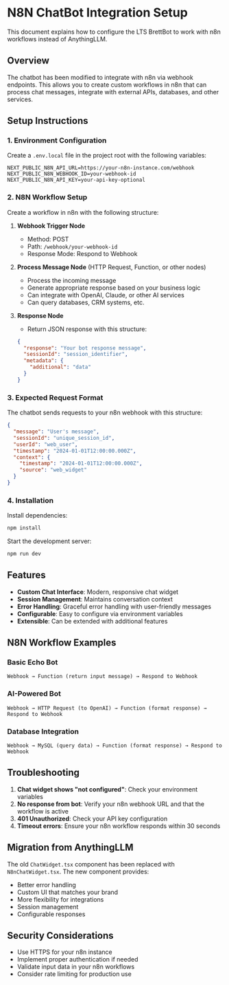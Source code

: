 # N8N ChatBot Integration Setup

This document explains how to configure the LTS BrettBot to work with n8n workflows instead of AnythingLLM.

## Overview

The chatbot has been modified to integrate with n8n via webhook endpoints. This allows you to create custom workflows in n8n that can process chat messages, integrate with external APIs, databases, and other services.

## Setup Instructions

### 1. Environment Configuration

Create a `.env.local` file in the project root with the following variables:

```env
NEXT_PUBLIC_N8N_API_URL=https://your-n8n-instance.com/webhook
NEXT_PUBLIC_N8N_WEBHOOK_ID=your-webhook-id
NEXT_PUBLIC_N8N_API_KEY=your-api-key-optional
```

### 2. N8N Workflow Setup

Create a workflow in n8n with the following structure:

1. **Webhook Trigger Node**
   - Method: POST
   - Path: `/webhook/your-webhook-id`
   - Response Mode: Respond to Webhook

2. **Process Message Node** (HTTP Request, Function, or other nodes)
   - Process the incoming message
   - Generate appropriate response based on your business logic
   - Can integrate with OpenAI, Claude, or other AI services
   - Can query databases, CRM systems, etc.

3. **Response Node**
   - Return JSON response with this structure:
   ```json
   {
     "response": "Your bot response message",
     "sessionId": "session_identifier",
     "metadata": {
       "additional": "data"
     }
   }
   ```

### 3. Expected Request Format

The chatbot sends requests to your n8n webhook with this structure:

```json
{
  "message": "User's message",
  "sessionId": "unique_session_id",
  "userId": "web_user",
  "timestamp": "2024-01-01T12:00:00.000Z",
  "context": {
    "timestamp": "2024-01-01T12:00:00.000Z",
    "source": "web_widget"
  }
}
```

### 4. Installation

Install dependencies:
```bash
npm install
```

Start the development server:
```bash
npm run dev
```

## Features

- **Custom Chat Interface**: Modern, responsive chat widget
- **Session Management**: Maintains conversation context
- **Error Handling**: Graceful error handling with user-friendly messages
- **Configurable**: Easy to configure via environment variables
- **Extensible**: Can be extended with additional features

## N8N Workflow Examples

### Basic Echo Bot
```
Webhook → Function (return input message) → Respond to Webhook
```

### AI-Powered Bot
```
Webhook → HTTP Request (to OpenAI) → Function (format response) → Respond to Webhook
```

### Database Integration
```
Webhook → MySQL (query data) → Function (format response) → Respond to Webhook
```

## Troubleshooting

1. **Chat widget shows "not configured"**: Check your environment variables
2. **No response from bot**: Verify your n8n webhook URL and that the workflow is active
3. **401 Unauthorized**: Check your API key configuration
4. **Timeout errors**: Ensure your n8n workflow responds within 30 seconds

## Migration from AnythingLLM

The old `ChatWidget.tsx` component has been replaced with `N8nChatWidget.tsx`. The new component provides:

- Better error handling
- Custom UI that matches your brand
- More flexibility for integrations
- Session management
- Configurable responses

## Security Considerations

- Use HTTPS for your n8n instance
- Implement proper authentication if needed
- Validate input data in your n8n workflows
- Consider rate limiting for production use
